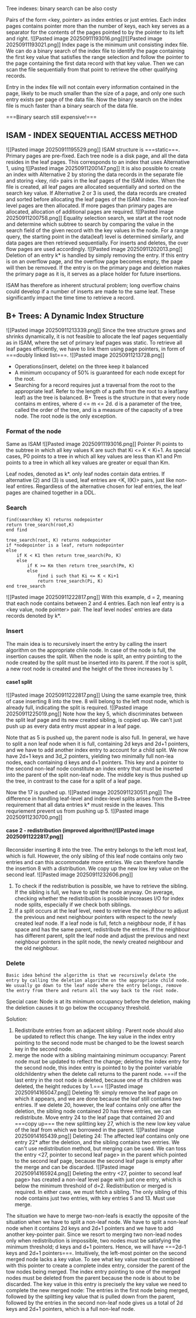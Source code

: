 Tree indexes: binary search can be also costy

Pairs of the form <key, pointer> as index entries or just entries. Each index pages contains pointer more than the number of keys, each key serves as a separator for the contents of the pages pointed to by the pointer to its left and right. ![[Pasted image 20250911193016.png]]![[Pasted image 20250911193021.png]]
Index page is the minimum unit consisting index file. 
We can do a binary search of the index file to identify the page containing the first key value that satisfies the range selection and follow the pointer to the page containing the first data record with that key value. Then we can scan the file sequentially from that point to retrieve the other qualifying records. 

Entry in the index file will not contain every information contained in the page, likely to be much smaller than the size of a page, and only one such entry exists per page of the data file. Now the binary search on the index file is much faster than a binary search of the data file.

===Binary search still expensive!===

## ISAM - INDEX SEQUENTIAL ACCESS METHOD
![[Pasted image 20250911195529.png]]
ISAM structure is ===static===. Primary pages are pre-fixed. 
Each tree node is a disk page, and all the data resides in the leaf pages. 
This corresponds to an index that uses Alternative 1, using ![[Pasted image 20250911200147.png]]
It is also possible to create an index with Alternative 2 by storing the data records in the separate file and storing <key, rid> pairs in the leaf pages of the ISAM index. When the file is created, all leaf pages are allocated sequentially and sorted on the search key value. If Alternative 2 or 3 is used, the data records are created and sorted before allocating the leaf pages of the ISAM index. The non-leaf level pages are then allocated. If more pages than primary pages are allocated, allocation of additional pages are required. ![[Pasted image 20250911200758.png]]
Equality selection search, we start at the root node and determine which subtree to search by comparing the value in the search field of the given record with the key values in the node. 
For a range query, the starting point in the data(leaf) level is determined similarly, and data pages are then retrieved sequentially. For inserts and deletes, the over flow pages are used accordingly. ![[Pasted image 20250911202013.png]]
Deletion of an entry k* is handled by simply removing the entry. If this entry is on an overflow page, and the overflow page becomes empty, the page will then be removed. If the entry is on the primary page and deletion makes the primary page as it is, it serves as a place holder for future insertions. 

ISAM has therefore as inherent structural problem; long overflow chains could develop if a number of inserts are made to the same leaf. These significantly impact the time time to retrieve a record. 

## B+ Trees: A Dynamic Index Structure
![[Pasted image 20250911213339.png]]
Since the tree structure grows and shrinks dynamically, it is not feasible to allocate the leaf pages sequentially as in ISAM, where the set of primary leaf pages was static. To retrieve all leaf pages efficiently, we have to link them using page pointers, in form of ===doubly linked list===.
![[Pasted image 20250911213728.png]]
- Operations(insert, delete) on the three keep it balanced
- A minimum occupancy of 50% is guaranteed for each node except for the root. 
- Searching for a record requires just a traversal from the root to the appropriate leaf. Refer to the length of a path from the root to a leaf(any leaf) as the tree is balanced. 
B+ Trees is the structure in that every node contains m entires, where d <= m <= 2d. d is a parameter of the tree, called the order of the tree, and is a measure of the capacity of a tree node. The root node is the only exception. 

### Format of the node
Same as ISAM ![[Pasted image 20250911193016.png]]
Pointer Pi points to the subtree in which all key values K are such that Ki <= K < Ki+1. As special cases, P0 points to a tree in which all key values are less than K1 and Pm points to a tree in which all key values are greater or equal than Km. 

Leaf nodes, denoted as k*. only leaf nodes contain data entries. 
If alternative (2) and (3) is used, leaf entries are <K, I(K)> pairs, just like non-leaf entires. Regardless of the alternative chosen for leaf entries, the leaf pages are chained together in a DDL.

### Search
```
find(searchkey K) returns nodepointer
return tree_search(root,K)
end find

tree_search(root, K) returns nodepointer
if *nodepointer is a leaf, return nodepointer
else
	if K < K1 then return tree_search(Po, K)
	else
		if K >= Km then return tree_search(Pm, K)
		else
			find i such that Ki <= K < Ki+1
			return tree_search(Pi, K)
end tree_search
```
![[Pasted image 20250911222817.png]]
With this example, d = 2, meaning that each node contains between 2 and 4 entries. Each non leaf entry is a <key value, node pointer> pair. The leaf level nodes' entries are data records denoted by k*. 

### Insert
The main idea is to recursively insert the entry by calling the insert algorithm on the appropriate chile node. In case of the node is full, the insertion causes the split. When the node is split, an entry pointing to the node created by the split must be inserted into its parent. If the root is split, a new root node is created and the height of the three increases by 1. 

#### case1 split
![[Pasted image 20250911222817.png]]
Using the same example tree, think of case inserting 8 into the tree. 8 will belong to the left most node, which is already full, indicating the split is required. ![[Pasted image 20250911225019.png]]
Note how the key 5, which discriminates between the split leaf page and its new created sibling, is copied up. We can't just push up as every data entry must appear in  a leaf page. 

Note that as 5 is pushed up, the parent node is also full. In general, we have to split a non leaf node when it is full, containing 2d keys and 2d+1 pointers, and we have to add another index entry to account for a child split. We now have 2d+1 keys and 3d_2 pointers, yielding two minimally full non-lea nodes, each containing d keys and d+1 pointers. This key and a pointer to the second non-leaf node constitute an index entry that must be inserted into the parent of the split non-leaf node. The middle key is thus pushed up the tree, in contrast to the case for a split of a leaf page. 

Now the 17 is pushed up. 
![[Pasted image 20250911230511.png]]
The difference in handling leaf-level and index-level splits arises from the B+tree requirement that all data entries k* must reside in the leaves. This requriement prevent us from pushing up 5. ![[Pasted image 20250911230700.png]]
#### case 2 - redistribution (improved algorithm)![[Pasted image 20250911222817.png]]
Reconsider inserting 8 into the tree. The entry belongs to the left most leaf, which is full. However, the only sibling of this leaf node contains only two entries and can this accommodate more entries. We can therefore handle the insertion 8 with a distribution. We copy up the new low key value on the second leaf. ![[Pasted image 20250911232606.png]]
1. To check if the redistribution is possible, we have to retrieve the sibling. If the sibling is full, we have to split the node anyway. On average, checking whether the redistribution is possible increases I/O for index node splits, especially if we check both siblings. 
2. If a split occurs at the leaf level, need to retrieve the neighbour to adjust the previous and next neighbour pointers with respect to the newly created leaf node. If a leaf node is full, fetch a neighbour node, if it has space and has the same parent, redistribute the entries. 
   If the neighbour has different parent, split the leaf node and adjust the previous and next neighbour pointers in the split node, the newly created neighbour and the old neighbour.

### Delete
	Basic idea behind the algorithm is that we recursively delete the entry by calling the deletion algorithm on the appropriate child node. We usually go down to the leaf node where the entry belongs, remove the entry from there and return all the way back to the root node. 

Special case: Node is at its minimum occupancy before the deletion, making the deletion causes it to go below the occupancy threshold. 

Solution: 
1) Redistribute entries from an adjacent sibling :
   Parent node should also be updated to reflect this change. The key value in the index entry pointing to the second node must be changed to be the lowest search key in the second node. 
2) merge the node with a sibling maintaining minimum occupancy: 
   Parent node must be updated to reflect the change; deleting the index entry for the second node, this index entry is pointed to by the pointer variable oldchildentry when the delete call returns to the parent node. ===if the last entry in the root node is deleted, because one of its children was deleted, the height reduces by 1.===
![[Pasted image 20250914165047.png]]
Deleting 19:
simply remove the leaf page on which it appears, and we are done because the leaf still contains two entries. If we delete 20, however, the leaf contains only one after the deletion, the sibling node contained 20 has three entries, we can redistribute. 
Move entry 24 to the leaf page that contained 20 and ===copy up=== the new splitting key 27, which is the new low key value of the leaf from which we borrowed in the parent. ![[Pasted image 20250914165439.png]]
Deleting 24:
The affected leaf contains only one entry 22* after the deletion, and the sibling contains two entries. We can't use redistribution method, but merging can be used. We can toss the entry <27, pointer to second leaf page> in the parent which pointed to the second leaf page, because the second leaf page is empty after the merge and can be discarded. ![[Pasted image 20250914165924.png]]
Deleting the entry <27, pointer to second leaf page> has created a non-leaf level page with just one entry, which is below the minimum threshold of d=2. Redistribution or merged is required. In either case, we must fetch a sibling. The only sibling of this node contains just two entries, with key entries 5 and 13. Must use merge. 

The situation we have to merge two-non-leafs is exactly the opposite of the situation when we have to split a non-leaf node. We have to split a non-leaf node when it contains 2d keys and 2d+1 pointers and we have to add another key-pointer pair. Since we resort to merging two non-lead nodes only when redistribution is impossible, two nodes must be satisfying the minimum threshold; d keys and d+1 pointers. Hence, we will have ===2d-1 keys and 2d+1 pointers===. Intuitively, the left-most pointer on the second merged node lacks a key value. To see what key value must be combined with this pointer to create a complete index entry, consider the parent of the tow nodes being merged. The index entry pointing to one of the merged nodes must be deleted from the parent because the node is about to be discarded. The key value in this entry is precisely the key value we need to complete the new merged node: The entries in the first node being merged, followed by the splitting key value that is pulled down from the parent, followed by the entries in the second non-leaf node gives us a total of 2d keys and 2d+1 pointers, which is a full non-leaf node. 